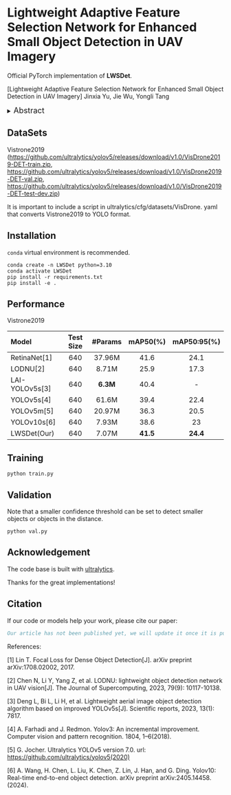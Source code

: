 # Lightweight Adaptive Feature Selection Network for Enhanced Small Object Detection in UAV Imagery

Official PyTorch implementation of **LWSDet**.

[Lightweight Adaptive Feature Selection Network for Enhanced Small Object Detection in UAV Imagery]
Jinxia Yu, Jie Wu, Yongli Tang


<details>
  <summary>
  <font size="+1">Abstract</font>
  </summary>
To address the challenges of excessive parameters and limited detection accuracy in small object detection algorithms for unmanned aerial vehicles (UAVs), this paper introduces a novel lightweight and efficient model termed LWSDet. Firstly, an Adaptive Feature Selection (AFS) module is proposed, leveraging a gating mechanism to dynamically weight input features and employing depthwise convolution to extract multi-scale information. This module enhances feature extraction accuracy while reducing the model's parameter count by focusing adaptively on key features. Secondly, a Multi-Layer Feature Fusion (MLFF) module is designed, efficiently integrating multi-layer feature information through techniques such as point convolution, upsampling, and downsampling. By fusing shallow detail information with deep semantic information, the MLFF module significantly improves the algorithm's robustness and generalization in complex scenarios. Finally, a Partial Ghost Convolution (PGConv) module is presented, combining the concepts of ghost convolution and partial convolution to optimize the standard convolution process. This module generates feature maps comparable to standard convolution through linear mapping while retaining part of the original feature maps to supplement detailed information, thereby enriching feature representation and effectively reducing computational overhead. Experiments conducted on three datasets demonstrate that LWSDet achieves a notable improvement in mean Average Precision (mAP50) by 2.9\% and a reduction in parameters by 36.8\% compared to the baseline model, highlighting its effectiveness and efficiency for small object detection in UAV images. 
</details>

## DataSets

Vistrone2019
(https://github.com/ultralytics/yolov5/releases/download/v1.0/VisDrone2019-DET-train.zip,
          https://github.com/ultralytics/yolov5/releases/download/v1.0/VisDrone2019-DET-val.zip,
          https://github.com/ultralytics/yolov5/releases/download/v1.0/VisDrone2019-DET-test-dev.zip)

It is important to include a script in ultralytics/cfg/datasets/VisDrone. yaml that converts Vistrone2019 to YOLO format.

## Installation
`conda` virtual environment is recommended. 
```
conda create -n LWSDet python=3.10
conda activate LWSDet
pip install -r requirements.txt
pip install -e .
```
## Performance

Vistrone2019

| Model          | Test Size | #Params | mAP50(%) |  mAP50:95(%)   | 
|:---------------| :-------: |:-------:|:--------:|:--------------:|
| RetinaNet[1]   |    640    | 37.96M  |   41.6   |      24.1      |
| LODNU[2]       |    640    |  8.71M  |   25.9   |      17.3      |
| LAI-YOLOv5s[3] |    640    |  **6.3M**   |   40.4   |       -        | 
| YOLOv5s[4]     |    640    |  61.6M  |   39.4   |      22.4      | 
| YOLOv5m[5]     |    640    | 20.97M  |   36.3   |      20.5      | 
| YOLOv10s[6]    |    640    |  7.93M  |   38.6   |       23       |
| LWSDet(Our)    |    640    |  7.07M  |   **41.5**   |  **24.4**      |

## Training 
```
python train.py
```

## Validation
Note that a smaller confidence threshold can be set to detect smaller objects or objects in the distance. 
```
python val.py
```


## Acknowledgement

The code base is built with [ultralytics](https://github.com/ultralytics/ultralytics).

Thanks for the great implementations! 

## Citation
If our code or models help your work, please cite our paper:

```BibTeX
Our article has not been published yet, we will update it once it is published.
```
References:

[1] Lin T. Focal Loss for Dense Object Detection[J]. arXiv preprint arXiv:1708.02002, 2017.

[2] Chen N, Li Y, Yang Z, et al. LODNU: lightweight object detection network in UAV vision[J]. The Journal of Supercomputing, 2023, 79(9): 10117-10138.

[3] Deng L, Bi L, Li H, et al. Lightweight aerial image object detection algorithm based on improved YOLOv5s[J]. Scientific reports, 2023, 13(1): 7817.

[4] A. Farhadi and J. Redmon. Yolov3: An incremental improvement. Computer vision and pattern recognition. 1804, 1–6(2018).

[5] G. Jocher. Ultralytics YOLOv5 version 7.0. url: https://github.com/ultralytics/yolov5(2020)

[6] A. Wang, H. Chen, L. Liu, K. Chen, Z. Lin, J. Han, and G. Ding. Yolov10: Real-time end-to-end object detection. arXiv preprint arXiv:2405.14458.(2024).


